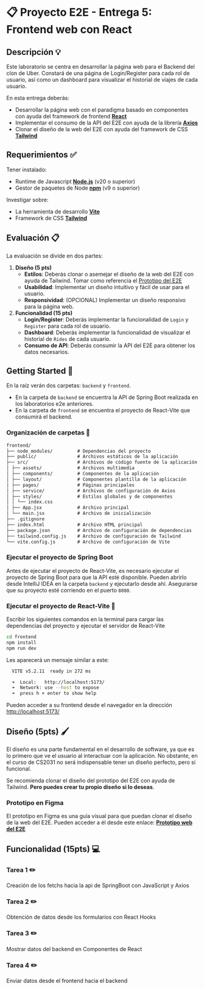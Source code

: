 # 📋 Proyecto E2E - Entrega 5: Frontend web con React

## Descripción 💡

Este laboratorio se centra en desarrollar la página web para el Backend del clon de Uber. Constará de una página de Login/Register para cada rol de usuario, así como un dashboard para visualizar el historial de viajes de cada usuario.

En esta entrega deberás:

- Desarrollar la página web con el paradigma basado en componentes con ayuda del framework de frontend [**React**](https://react.dev)
- Implementar el consumo de la API del E2E con ayuda de la librería [**Axios**](https://axios-http.com/es/)
- Clonar el diseño de la web del E2E con ayuda del framework de CSS [**Tailwind**](https://tailwindcss.com/)

## Requerimientos ✅

Tener instalado:
+ Runtime de Javascript [**Node.js**](https://nodejs.org/en) (v20 o superior)
+ Gestor de paquetes de Node [**npm**](https://www.npmjs.com/package/npm) (v9 o superior)

Investigar sobre:
+ La herramienta de desarrollo [**Vite**](https://vitejs.dev)
+ Framework de CSS [**Tailwind**](https://tailwindcss.com/)

## Evaluación 📋

La evaluación se divide en dos partes:
1. **Diseño (5 pts)**
    - **Estilos**: Deberás clonar o asemejar el diseño de la web del E2E con ayuda de Tailwind. Tomar como referencia el [Prototipo del E2E](#prototipo-en-figma)
    - **Usabilidad**: Implementar un diseño intuitivo y fácil de usar para el usuario.
    - **Responsividad**: (OPCIONAL) Implementar un diseño responsivo para la página web.
2. **Funcionalidad (15 pts)**
   - **Login/Register**: Deberás implementar la funcionalidad de `Login` y `Register` para cada rol de usuario. 
   - **Dashboard**: Deberás implementar la funcionalidad de visualizar el historial de `Rides` de cada usuario.
   - **Consumo de API**: Deberás consumir la API del E2E para obtener los datos necesarios.

## Getting Started 🚀

En la raíz verán dos carpetas: `backend` y `frontend`. 

- En la carpeta de `backend` se encuentra la API de Spring Boot realizada en los laboratorios e2e anteriores. 
- En la carpeta de `frontend` se encuentra el proyecto de React-Vite que consumirá el backend.

### Organización de carpetas 📂

``` markdown
frontend/
├── node_modules/         # Dependencias del proyecto
├── public/               # Archivos estáticos de la aplicación
├── src/                  # Archivos de código fuente de la aplicación 
│ ├── assets/             # Archivos multimedia 
│ ├── components/         # Componentes de la aplicación
│ ├── layout/             # Componentes plantilla de la aplicación
│ ├── pages/              # Páginas principales
│ ├── service/            # Archivos de configuración de Axios
│ ├── styles/             # Estilos globales y de componentes
│ │ └── index.css
│ ├── App.jsx             # Archivo principal 
│ └── main.jsx            # Archivo de inicialización          
├── .gitignore
├── index.html            # Archivo HTML principal
├── package.json          # Archivo de configuración de dependencias
├── tailwind.config.js    # Archivo de configuración de Tailwind
└── vite.config.js        # Archivo de configuración de Vite
```

### Ejecutar el proyecto de Spring Boot
Antes de ejecutar el proyecto de React-Vite, es necesario ejecutar el proyecto de Spring Boot para que la API esté disponible. Pueden abrirlo desde IntelliJ IDEA en la carpeta `backend` y ejecutarlo desde ahí. Asegurarse que su proyecto esté corriendo en el puerto `8080`.


### Ejecutar el proyecto de React-Vite 🪽

Escribir los siguientes comandos en la terminal para cargar las dependencias del proyecto y ejecutar el servidor de React-Vite

```bash
cd frontend
npm install
npm run dev
```
  
Les aparecerá un mensaje similar a este:

```bash  
  VITE v5.2.11  ready in 272 ms

  ➜  Local:   http://localhost:5173/
  ➜  Network: use --host to expose
  ➜  press h + enter to show help
```

Pueden acceder a su frontend desde el navegador en la dirección [http://localhost:5173/](http://localhost:5173/)

## Diseño (5pts) 🖌️
El diseño es una parte fundamental en el desarrollo de software, ya que es lo primero que ve el usuario al interactuar con la aplicación. No obstante, en el curso de CS2031 no será indispensable tener un diseño perfecto, pero sí funcional.  

Se recomienda clonar el diseño del prototipo del E2E con ayuda de Tailwind. **Pero puedes crear tu propio diseño si lo deseas**.

### Prototipo en Figma
El prototipo en Figma es una guía visual para que puedan clonar el diseño de la web del E2E. Pueden acceder a él desde este enlace: [**Prototipo web del E2E**](https://www.figma.com/community/file/1374595433604097313/diseno-web-e2e-cs2031-utec)

## Funcionalidad (15pts) 💻

### Tarea 1 ✏️
Creación de los fetchs hacia la api de SpringBoot con JavaScript y Axios

### Tarea 2 ✏️
Obtención de datos desde los formularios con React Hooks

### Tarea 3 ✏️
Mostrar datos del backend en Componentes de React

### Tarea 4 ✏️
Enviar datos desde el frontend hacia el backend
